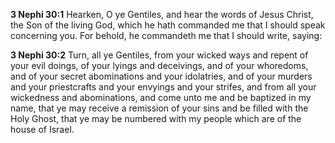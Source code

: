 **3 Nephi 30:1** Hearken, O ye Gentiles, and hear the words of Jesus Christ, the Son of the living God, which he hath commanded me that I should speak concerning you. For behold, he commandeth me that I should write, saying:

**3 Nephi 30:2** Turn, all ye Gentiles, from your wicked ways and repent of your evil doings, of your lyings and deceivings, and of your whoredoms, and of your secret abominations and your idolatries, and of your murders and your priestcrafts and your envyings and your strifes, and from all your wickedness and abominations, and come unto me and be baptized in my name, that ye may receive a remission of your sins and be filled with the Holy Ghost, that ye may be numbered with my people which are of the house of Israel.

